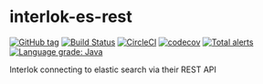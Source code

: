 # interlok-es-rest 

[![GitHub tag](https://img.shields.io/github/tag/adaptris/interlok-es-rest.svg)](https://github.com/adaptris/interlok-es-rest/tags) [![Build Status](https://travis-ci.org/adaptris/interlok-es-rest.svg?branch=develop)](https://travis-ci.org/adaptris/interlok-es-rest) [![CircleCI](https://circleci.com/gh/adaptris/interlok-es-rest.svg?style=svg)](https://circleci.com/gh/adaptris/interlok-es-rest) [![codecov](https://codecov.io/gh/adaptris/interlok-es-rest/branch/develop/graph/badge.svg)](https://codecov.io/gh/adaptris/interlok-es-rest) [![Total alerts](https://img.shields.io/lgtm/alerts/g/adaptris/interlok-es-rest.svg?logo=lgtm&logoWidth=18)](https://lgtm.com/projects/g/adaptris/interlok-es-rest/alerts/) [![Language grade: Java](https://img.shields.io/lgtm/grade/java/g/adaptris/interlok-es-rest.svg?logo=lgtm&logoWidth=18)](https://lgtm.com/projects/g/adaptris/interlok-es-rest/context:java)

Interlok connecting to elastic search via their REST API
